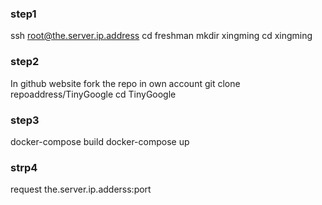 ### step1
ssh root@the.server.ip.address
cd freshman
mkdir xingming
cd xingming

### step2

In github website fork the repo in own account
git clone repoaddress/TinyGoogle
cd TinyGoogle

### step3
docker-compose build
docker-compose up 
### strp4
request the.server.ip.adderss:port
